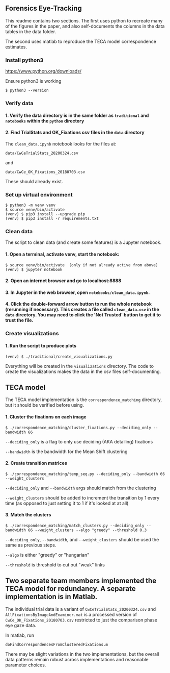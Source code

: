 ## Forensics Eye-Tracking

This readme contains two sections. The first uses python to recreate many of the figures in the paper, and also self-documents the columns in the data tables in the data folder.

The second uses matlab to reproduce the TECA model correspondence estimates.


### Install python3
https://www.python.org/downloads/

Ensure python3 is working
```
$ python3 --version
```

### Verify data
#### 1. Verify the data directory is in the same folder as ```traditional``` and ```notebooks``` within the ```python``` directory

#### 2. Find TrialStats and OK_Fixations csv files in the ```data``` directory
The ```clean_data.ipynb``` notebook looks for the files at:
```
data/CwCeTrialStats_20200324.csv
```
and
```
data/CwCe_OK_Fixations_20180703.csv
```
These should already exist.

### Set up virtual environment
```
$ python3 -m venv venv
$ source venv/bin/activate
(venv) $ pip3 install --upgrade pip
(venv) $ pip3 install -r requirements.txt
```

### Clean data
The script to clean data (and create some features) is a Jupyter notebook.
#### 1. Open a terminal, activate venv, start the notebook:
```
$ source venv/bin/activate  (only if not already active from above)
(venv) $ jupyter notebook
```

#### 2. Open an internet browser and go to localhost:8888

#### 3. In Jupyter in the web browser, open ```notebooks/clean_data.ipynb```.

#### 4. Click the double-forward arrow button to run the whole notebook (rerunning if necessary). This creates a file called ```clean_data.csv``` in the ```data``` directory. You may need to click the 'Not Trusted' button to get it to trust the file.


### Create visualizations
#### 1. Run the script to produce plots
```
(venv) $ ./traditional/create_visualizations.py
```
Everything will be created in the ```visualizations``` directory. The code to create the visualizations makes the data in the csv files self-documenting.


## TECA model
The TECA model implementation is the ```correspondence_matching``` directory, but it should be verified before using.

#### 1. Cluster the fixations on each image
```
$ ./correspondence_matching/cluster_fixations.py --deciding_only --bandwidth 66
```

```--deciding_only``` is a flag to only use deciding (AKA detailing) fixations

```--bandwidth``` is the bandwidth for the Mean Shift clustering

#### 2. Create transition matrices
```
$ ./correspondence_matching/temp_seq.py --deciding_only --bandwidth 66 --weight_clusters
```

```--deciding_only``` and ```--bandwidth``` args should match from the clustering

```--weight_clusters``` should be added to increment the transition by 1 every time (as opposed to just setting it to 1 if it's looked at at all)

#### 3. Match the clusters
```
$ ./correspondence_matching/match_clusters.py --deciding_only --bandwidth 66 --weight_clusters --algo "greedy" --threshold 0.3
```

```--deciding_only```, ```--bandwidth```, and ```--weight_clusters``` should be used the same as previous steps.

```--algo``` is either "greedy" or "hungarian"

```--threshold``` is threshold to cut out "weak" links



##  Two separate team members implemented the TECA model for redundancy. A separate implementation is in Matlab.

The individual trial data is a variant of ```CwCeTrialStats_20200324.csv``` and ```AllFixationsByImageAndExaminer.mat``` is a processed version of ```CwCe_OK_Fixations_20180703.csv``` restricted to just the comparison phase eye gaze data.

In matlab, run
```
doFindCorrespondencesFromClusteredFixations.m
```
There may be slight variations in the two implementations, but the overall data patterns remain robust across implementations and reasonable parameter choices.

